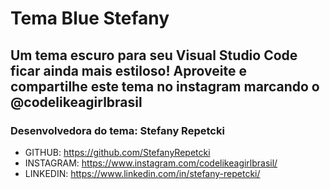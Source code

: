 # Tema Blue Stefany

## Um tema escuro para seu Visual Studio Code ficar ainda mais estiloso! Aproveite e compartilhe este tema no instagram marcando o @codelikeagirlbrasil

### Desenvolvedora do tema: Stefany Repetcki

* GITHUB: https://github.com/StefanyRepetcki
* INSTAGRAM: https://www.instagram.com/codelikeagirlbrasil/
* LINKEDIN: https://www.linkedin.com/in/stefany-repetcki/
